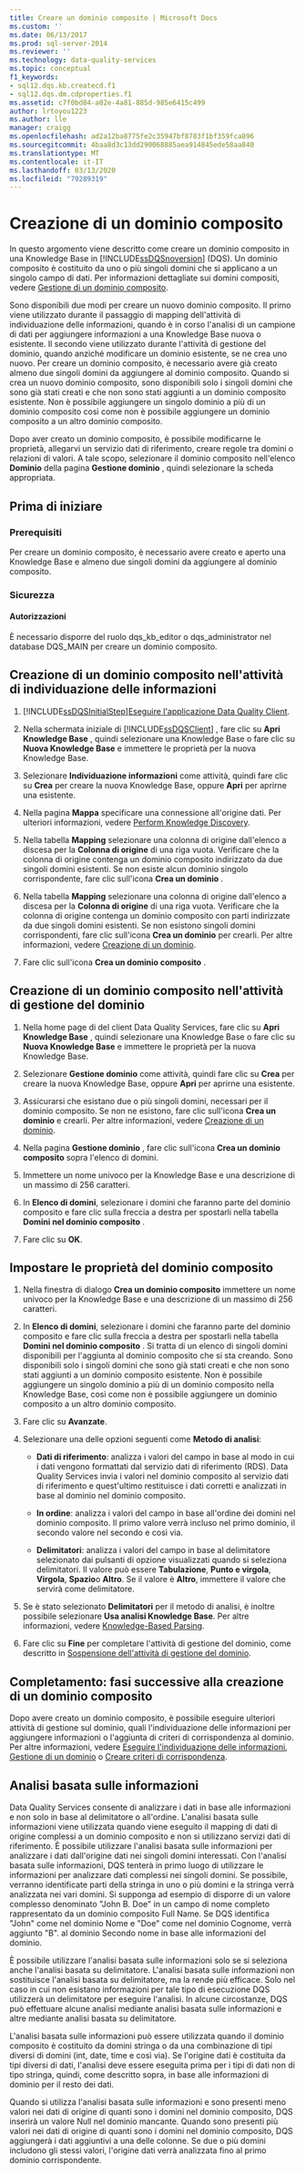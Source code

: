 ```yaml
---
title: Creare un dominio composito | Microsoft Docs
ms.custom: ''
ms.date: 06/13/2017
ms.prod: sql-server-2014
ms.reviewer: ''
ms.technology: data-quality-services
ms.topic: conceptual
f1_keywords:
- sql12.dqs.kb.createcd.f1
- sql12.dqs.dm.cdproperties.f1
ms.assetid: c7f0bd84-a02e-4a81-885d-985e6415c499
author: lrtoyou1223
ms.author: lle
manager: craigg
ms.openlocfilehash: ad2a12ba8775fe2c35947bf8783f1bf359fca896
ms.sourcegitcommit: 4baa8d3c13dd290068885aea914845ede58aa840
ms.translationtype: MT
ms.contentlocale: it-IT
ms.lasthandoff: 03/13/2020
ms.locfileid: "79289319"
---
```

# <a name="create-a-composite-domain"></a>Creazione di un dominio composito
  In questo argomento viene descritto come creare un dominio composito in una Knowledge Base in [!INCLUDE[ssDQSnoversion](../includes/ssdqsnoversion-md.md)] (DQS). Un dominio composito è costituito da uno o più singoli domini che si applicano a un singolo campo di dati. Per informazioni dettagliate sui domini compositi, vedere [Gestione di un dominio composito](../../2014/data-quality-services/managing-a-composite-domain.md).  
  
 Sono disponibili due modi per creare un nuovo dominio composito. Il primo viene utilizzato durante il passaggio di mapping dell'attività di individuazione delle informazioni, quando è in corso l'analisi di un campione di dati per aggiungere informazioni a una Knowledge Base nuova o esistente. Il secondo viene utilizzato durante l'attività di gestione del dominio, quando anziché modificare un dominio esistente, se ne crea uno nuovo. Per creare un dominio composito, è necessario avere già creato almeno due singoli domini da aggiungere al dominio composito. Quando si crea un nuovo dominio composito, sono disponibili solo i singoli domini che sono già stati creati e che non sono stati aggiunti a un dominio composito esistente. Non è possibile aggiungere un singolo dominio a più di un dominio composito così come non è possibile aggiungere un dominio composito a un altro dominio composito.  
  
 Dopo aver creato un dominio composito, è possibile modificarne le proprietà, allegarvi un servizio dati di riferimento, creare regole tra domini o relazioni di valori. A tale scopo, selezionare il dominio composito nell'elenco **Dominio** della pagina **Gestione dominio** , quindi selezionare la scheda appropriata.  
  
##  <a name="BeforeYouBegin"></a> Prima di iniziare  
  
###  <a name="Prerequisites"></a> Prerequisiti  
 Per creare un dominio composito, è necessario avere creato e aperto una Knowledge Base e almeno due singoli domini da aggiungere al dominio composito.  
  
###  <a name="Security"></a> Sicurezza  
  
####  <a name="Permissions"></a> Autorizzazioni  
 È necessario disporre del ruolo dqs_kb_editor o dqs_administrator nel database DQS_MAIN per creare un dominio composito.  
  
##  <a name="ParsingKnowledgeDiscoveryActivity"></a>Creazione di un dominio composito nell'attività di individuazione delle informazioni  
  
1.  [!INCLUDE[ssDQSInitialStep](../includes/ssdqsinitialstep-md.md)][Eseguire l'applicazione Data Quality Client](../../2014/data-quality-services/run-the-data-quality-client-application.md).  
  
2.  Nella schermata iniziale di [!INCLUDE[ssDQSClient](../includes/ssdqsclient-md.md)] , fare clic su **Apri Knowledge Base** , quindi selezionare una Knowledge Base o fare clic su **Nuova Knowledge Base** e immettere le proprietà per la nuova Knowledge Base.  
  
3.  Selezionare **Individuazione informazioni** come attività, quindi fare clic su **Crea** per creare la nuova Knowledge Base, oppure **Apri** per aprirne una esistente.  
  
4.  Nella pagina **Mappa** specificare una connessione all'origine dati. Per ulteriori informazioni, vedere [Perform Knowledge Discovery](../../2014/data-quality-services/perform-knowledge-discovery.md).  
  
5.  Nella tabella **Mapping** selezionare una colonna di origine dall'elenco a discesa per la **Colonna di origine** di una riga vuota. Verificare che la colonna di origine contenga un dominio composito indirizzato da due singoli domini esistenti. Se non esiste alcun dominio singolo corrispondente, fare clic sull'icona **Crea un dominio** .  
  
6.  Nella tabella **Mapping** selezionare una colonna di origine dall'elenco a discesa per la **Colonna di origine** di una riga vuota. Verificare che la colonna di origine contenga un dominio composito con parti indirizzate da due singoli domini esistenti. Se non esistono singoli domini corrispondenti, fare clic sull'icona **Crea un dominio** per crearli. Per altre informazioni, vedere [Creazione di un dominio](../../2014/data-quality-services/create-a-domain.md).  
  
7.  Fare clic sull'icona **Crea un dominio composito** .  
  
##  <a name="DomainManagementActivity"></a>Creazione di un dominio composito nell'attività di gestione del dominio  
  
1.  Nella home page di del client Data Quality Services, fare clic su **Apri Knowledge Base** , quindi selezionare una Knowledge Base o fare clic su **Nuova Knowledge Base** e immettere le proprietà per la nuova Knowledge Base.  
  
2.  Selezionare **Gestione dominio** come attività, quindi fare clic su **Crea** per creare la nuova Knowledge Base, oppure **Apri** per aprirne una esistente.  
  
3.  Assicurarsi che esistano due o più singoli domini, necessari per il dominio composito. Se non ne esistono, fare clic sull'icona **Crea un dominio** e crearli. Per altre informazioni, vedere [Creazione di un dominio](../../2014/data-quality-services/create-a-domain.md).  
  
4.  Nella pagina **Gestione dominio** , fare clic sull'icona **Crea un dominio composito** sopra l'elenco di domini.  
  
5.  Immettere un nome univoco per la Knowledge Base e una descrizione di un massimo di 256 caratteri.  
  
6.  In **Elenco di domini**, selezionare i domini che faranno parte del dominio composito e fare clic sulla freccia a destra per spostarli nella tabella **Domini nel dominio composito** .  
  
7.  Fare clic su **OK**.  
  
##  <a name="CompositeDomainProperties"></a>Impostare le proprietà del dominio composito  
  
1.  Nella finestra di dialogo **Crea un dominio composito** immettere un nome univoco per la Knowledge Base e una descrizione di un massimo di 256 caratteri.  
  
2.  In **Elenco di domini**, selezionare i domini che faranno parte del dominio composito e fare clic sulla freccia a destra per spostarli nella tabella **Domini nel dominio composito** . Si tratta di un elenco di singoli domini disponibili per l'aggiunta al dominio composito che si sta creando. Sono disponibili solo i singoli domini che sono già stati creati e che non sono stati aggiunti a un dominio composito esistente. Non è possibile aggiungere un singolo dominio a più di un dominio composito nella Knowledge Base, così come non è possibile aggiungere un dominio composito a un altro dominio composito.  
  
3.  Fare clic su **Avanzate**.  
  
4.  Selezionare una delle opzioni seguenti come **Metodo di analisi**:  
  
    -   **Dati di riferimento**: analizza i valori del campo in base al modo in cui i dati vengono formattati dal servizio dati di riferimento (RDS). Data Quality Services invia i valori nel dominio composito al servizio dati di riferimento e quest'ultimo restituisce i dati corretti e analizzati in base al dominio nel dominio composito.  
  
    -   **In ordine**: analizza i valori del campo in base all'ordine dei domini nel dominio composito. Il primo valore verrà incluso nel primo dominio, il secondo valore nel secondo e così via.  
  
    -   **Delimitatori**: analizza i valori del campo in base al delimitatore selezionato dai pulsanti di opzione visualizzati quando si seleziona delimitatori. Il valore può essere **Tabulazione**, **Punto e virgola**, **Virgola**, **Spazio**o **Altro**. Se il valore è **Altro**, immettere il valore che servirà come delimitatore.  
  
5.  Se è stato selezionato **Delimitatori** per il metodo di analisi, è inoltre possibile selezionare **Usa analisi Knowledge Base**. Per altre informazioni, vedere [Knowledge-Based Parsing](#KnowledgeBaseParsing).  
  
6.  Fare clic su **Fine** per completare l'attività di gestione del dominio, come descritto in [Sospensione dell'attività di gestione del dominio](../../2014/data-quality-services/end-the-domain-management-activity.md).  
  
##  <a name="FollowUp"></a>Completamento: fasi successive alla creazione di un dominio composito  
 Dopo avere creato un dominio composito, è possibile eseguire ulteriori attività di gestione sul dominio, quali l'individuazione delle informazioni per aggiungere informazioni o l'aggiunta di criteri di corrispondenza al dominio. Per altre informazioni, vedere [Eseguire l'individuazione delle informazioni](../../2014/data-quality-services/perform-knowledge-discovery.md), [Gestione di un dominio](../../2014/data-quality-services/managing-a-domain.md) o [Creare criteri di corrispondenza](../../2014/data-quality-services/create-a-matching-policy.md).  
  
##  <a name="KnowledgeBaseParsing"></a>Analisi basata sulle informazioni  
 Data Quality Services consente di analizzare i dati in base alle informazioni e non solo in base al delimitatore o all'ordine. L'analisi basata sulle informazioni viene utilizzata quando viene eseguito il mapping di dati di origine complessi a un dominio composito e non si utilizzano servizi dati di riferimento. È possibile utilizzare l'analisi basata sulle informazioni per analizzare i dati dall'origine dati nei singoli domini interessati. Con l'analisi basata sulle informazioni, DQS tenterà in primo luogo di utilizzare le informazioni per analizzare dati complessi nei singoli domini. Se possibile, verranno identificate parti della stringa in uno o più domini e la stringa verrà analizzata nei vari domini. Si supponga ad esempio di disporre di un valore complesso denominato "John B. Doe" in un campo di nome completo rappresentato da un dominio composito Full Name. Se DQS identifica "John" come nel dominio Nome e "Doe" come nel dominio Cognome, verrà aggiunto "B". al dominio Secondo nome in base alle informazioni del dominio.  
  
 È possibile utilizzare l'analisi basata sulle informazioni solo se si seleziona anche l'analisi basata su delimitatore. L'analisi basata sulle informazioni non sostituisce l'analisi basata su delimitatore, ma la rende più efficace. Solo nel caso in cui non esistano informazioni per tale tipo di esecuzione DQS utilizzerà un delimitatore per eseguire l'analisi. In alcune circostanze, DQS può effettuare alcune analisi mediante analisi basata sulle informazioni e altre mediante analisi basata su delimitatore.  
  
 L'analisi basata sulle informazioni può essere utilizzata quando il dominio composito è costituito da domini stringa o da una combinazione di tipi diversi di domini (int, date, time e così via). Se l'origine dati è costituita da tipi diversi di dati, l'analisi deve essere eseguita prima per i tipi di dati non di tipo stringa, quindi, come descritto sopra, in base alle informazioni di dominio per il resto dei dati.  
  
 Quando si utilizza l'analisi basata sulle informazioni e sono presenti meno valori nei dati di origine di quanti sono i domini nel dominio composito, DQS inserirà un valore Null nel dominio mancante. Quando sono presenti più valori nei dati di origine di quanti sono i domini nel dominio composito, DQS aggiungerà i dati aggiuntivi a una delle colonne. Se due o più domini includono gli stessi valori, l'origine dati verrà analizzata fino al primo dominio corrispondente.  
  
  
